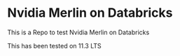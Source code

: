 # Nvidia Merlin on Databricks
This is a Repo to test Nvidia Merlin on Databricks

This has been tested on 11.3 LTS
